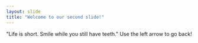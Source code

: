 ```yaml
---
layout: slide
title: "Welcome to our second slide!"
---
```

"Life is short. Smile while you still have teeth."
Use the left arrow to go back!
